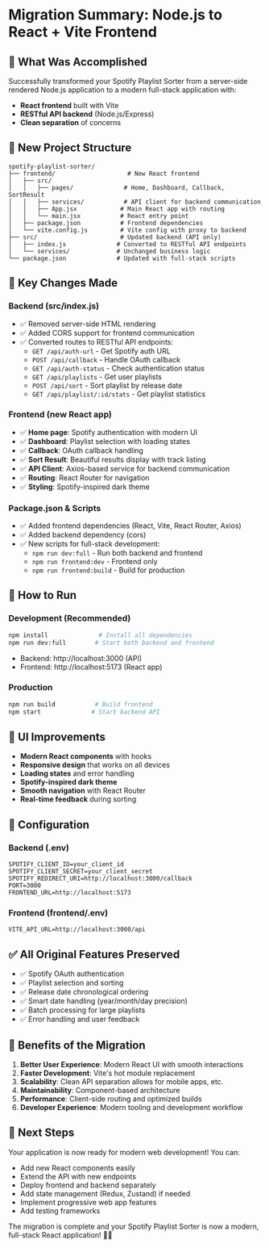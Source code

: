 # Migration Summary: Node.js to React + Vite Frontend

## 🎯 What Was Accomplished

Successfully transformed your Spotify Playlist Sorter from a server-side rendered Node.js application to a modern full-stack application with:
- **React frontend** built with Vite
- **RESTful API backend** (Node.js/Express)
- **Clean separation** of concerns

## 📁 New Project Structure

```
spotify-playlist-sorter/
├── frontend/                    # New React frontend
│   ├── src/
│   │   ├── pages/              # Home, Dashboard, Callback, SortResult
│   │   ├── services/           # API client for backend communication
│   │   ├── App.jsx            # Main React app with routing
│   │   └── main.jsx           # React entry point
│   ├── package.json           # Frontend dependencies
│   └── vite.config.js         # Vite config with proxy to backend
├── src/                       # Updated backend (API only)
│   ├── index.js              # Converted to RESTful API endpoints
│   └── services/             # Unchanged business logic
└── package.json              # Updated with full-stack scripts
```

## 🔄 Key Changes Made

### Backend (src/index.js)
- ✅ Removed server-side HTML rendering
- ✅ Added CORS support for frontend communication
- ✅ Converted routes to RESTful API endpoints:
  - `GET /api/auth-url` - Get Spotify auth URL
  - `POST /api/callback` - Handle OAuth callback
  - `GET /api/auth-status` - Check authentication status
  - `GET /api/playlists` - Get user playlists
  - `POST /api/sort` - Sort playlist by release date
  - `GET /api/playlist/:id/stats` - Get playlist statistics

### Frontend (new React app)
- ✅ **Home page**: Spotify authentication with modern UI
- ✅ **Dashboard**: Playlist selection with loading states
- ✅ **Callback**: OAuth callback handling
- ✅ **Sort Result**: Beautiful results display with track listing
- ✅ **API Client**: Axios-based service for backend communication
- ✅ **Routing**: React Router for navigation
- ✅ **Styling**: Spotify-inspired dark theme

### Package.json & Scripts
- ✅ Added frontend dependencies (React, Vite, React Router, Axios)
- ✅ Added backend dependency (cors)
- ✅ New scripts for full-stack development:
  - `npm run dev:full` - Run both backend and frontend
  - `npm run frontend:dev` - Frontend only
  - `npm run frontend:build` - Build for production

## 🚀 How to Run

### Development (Recommended)
```bash
npm install              # Install all dependencies
npm run dev:full        # Start both backend and frontend
```
- Backend: http://localhost:3000 (API)
- Frontend: http://localhost:5173 (React app)

### Production
```bash
npm run build           # Build frontend
npm start              # Start backend API
```

## 🎨 UI Improvements

- **Modern React components** with hooks
- **Responsive design** that works on all devices
- **Loading states** and error handling
- **Spotify-inspired dark theme**
- **Smooth navigation** with React Router
- **Real-time feedback** during sorting

## 🔧 Configuration

### Backend (.env)
```env
SPOTIFY_CLIENT_ID=your_client_id
SPOTIFY_CLIENT_SECRET=your_client_secret
SPOTIFY_REDIRECT_URI=http://localhost:3000/callback
PORT=3000
FRONTEND_URL=http://localhost:5173
```

### Frontend (frontend/.env)
```env
VITE_API_URL=http://localhost:3000/api
```

## ✅ All Original Features Preserved

- ✅ Spotify OAuth authentication
- ✅ Playlist selection and sorting
- ✅ Release date chronological ordering
- ✅ Smart date handling (year/month/day precision)
- ✅ Batch processing for large playlists
- ✅ Error handling and user feedback

## 🎉 Benefits of the Migration

1. **Better User Experience**: Modern React UI with smooth interactions
2. **Faster Development**: Vite's hot module replacement
3. **Scalability**: Clean API separation allows for mobile apps, etc.
4. **Maintainability**: Component-based architecture
5. **Performance**: Client-side routing and optimized builds
6. **Developer Experience**: Modern tooling and development workflow

## 📝 Next Steps

Your application is now ready for modern web development! You can:
- Add new React components easily
- Extend the API with new endpoints
- Deploy frontend and backend separately
- Add state management (Redux, Zustand) if needed
- Implement progressive web app features
- Add testing frameworks

The migration is complete and your Spotify Playlist Sorter is now a modern, full-stack React application! 🎵✨
